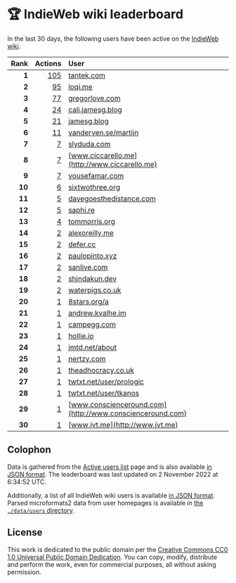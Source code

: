 # 🏆 IndieWeb wiki leaderboard

In the last 30 days, the following users have been active on the [IndieWeb wiki](https://indieweb.org).

| Rank | Actions | User |
|-----:|--------:|:-----|
| **1** | [105](https://indieweb.org/Special:Contributions/Tantek.com) | [tantek.com](http://tantek.com) |
| **2** | [95](https://indieweb.org/Special:Contributions/Loqi.me) | [loqi.me](http://loqi.me) |
| **3** | [77](https://indieweb.org/Special:Contributions/Gregorlove.com) | [gregorlove.com](http://gregorlove.com) |
| **4** | [24](https://indieweb.org/Special:Contributions/Cali.jamesg.blog) | [cali.jamesg.blog](http://cali.jamesg.blog) |
| **5** | [21](https://indieweb.org/Special:Contributions/Jamesg.blog) | [jamesg.blog](http://jamesg.blog) |
| **6** | [11](https://indieweb.org/Special:Contributions/Vanderven.se_martijn) | [vanderven.se/martijn](http://vanderven.se/martijn) |
| **7** | [7](https://indieweb.org/Special:Contributions/Slyduda.com) | [slyduda.com](http://slyduda.com) |
| **8** | [7](https://indieweb.org/Special:Contributions/Www.ciccarello.me) | [www.ciccarello.me](http://www.ciccarello.me) |
| **9** | [7](https://indieweb.org/Special:Contributions/Yousefamar.com) | [yousefamar.com](http://yousefamar.com) |
| **10** | [6](https://indieweb.org/Special:Contributions/Sixtwothree.org) | [sixtwothree.org](http://sixtwothree.org) |
| **11** | [5](https://indieweb.org/Special:Contributions/Davegoesthedistance.com) | [davegoesthedistance.com](http://davegoesthedistance.com) |
| **12** | [5](https://indieweb.org/Special:Contributions/Saphi.re) | [saphi.re](http://saphi.re) |
| **13** | [4](https://indieweb.org/Special:Contributions/Tommorris.org) | [tommorris.org](http://tommorris.org) |
| **14** | [2](https://indieweb.org/Special:Contributions/Alexoreilly.me) | [alexoreilly.me](http://alexoreilly.me) |
| **15** | [2](https://indieweb.org/Special:Contributions/Defer.cc) | [defer.cc](http://defer.cc) |
| **16** | [2](https://indieweb.org/Special:Contributions/Paulopinto.xyz) | [paulopinto.xyz](http://paulopinto.xyz) |
| **17** | [2](https://indieweb.org/Special:Contributions/Sanlive.com) | [sanlive.com](http://sanlive.com) |
| **18** | [2](https://indieweb.org/Special:Contributions/Shindakun.dev) | [shindakun.dev](http://shindakun.dev) |
| **19** | [2](https://indieweb.org/Special:Contributions/Waterpigs.co.uk) | [waterpigs.co.uk](http://waterpigs.co.uk) |
| **20** | [1](https://indieweb.org/Special:Contributions/8stars.org_a) | [8stars.org/a](http://8stars.org/a) |
| **21** | [1](https://indieweb.org/Special:Contributions/Andrew.kvalhe.im) | [andrew.kvalhe.im](http://andrew.kvalhe.im) |
| **22** | [1](https://indieweb.org/Special:Contributions/Campegg.com) | [campegg.com](http://campegg.com) |
| **23** | [1](https://indieweb.org/Special:Contributions/Hollie.io) | [hollie.io](http://hollie.io) |
| **24** | [1](https://indieweb.org/Special:Contributions/Jmtd.net_about) | [jmtd.net/about](http://jmtd.net/about) |
| **25** | [1](https://indieweb.org/Special:Contributions/Nertzy.com) | [nertzy.com](http://nertzy.com) |
| **26** | [1](https://indieweb.org/Special:Contributions/Theadhocracy.co.uk) | [theadhocracy.co.uk](http://theadhocracy.co.uk) |
| **27** | [1](https://indieweb.org/Special:Contributions/Twtxt.net_user_prologic) | [twtxt.net/user/prologic](http://twtxt.net/user/prologic) |
| **28** | [1](https://indieweb.org/Special:Contributions/Twtxt.net_user_tkanos) | [twtxt.net/user/tkanos](http://twtxt.net/user/tkanos) |
| **29** | [1](https://indieweb.org/Special:Contributions/Www.conscienceround.com) | [www.conscienceround.com](http://www.conscienceround.com) |
| **30** | [1](https://indieweb.org/Special:Contributions/Www.jvt.me) | [www.jvt.me](http://www.jvt.me) |


## Colophon

Data is gathered from the [Active users list](https://indieweb.org/Special:ActiveUsers) page and is also available [in JSON format](https://github.com/jgarber623/indieweb-wiki-leaderboard/blob/main/data/leaderboard.json). The leaderboard was last updated on 2 November 2022 at 6:34:52 UTC.

Additionally, a list of all IndieWeb wiki users is available [in JSON format](https://github.com/jgarber623/indieweb-wiki-leaderboard/blob/main/data/users.json). Parsed microformats2 data from user homepages is available in [the `./data/users` directory](https://github.com/jgarber623/indieweb-wiki-leaderboard/blob/main/data/users).

## License

This work is dedicated to the public domain per the [Creative Commons CC0 1.0 Universal Public Domain Dedication](https://creativecommons.org/publicdomain/zero/1.0/). You can copy, modify, distribute and perform the work, even for commercial purposes, all without asking permission.
